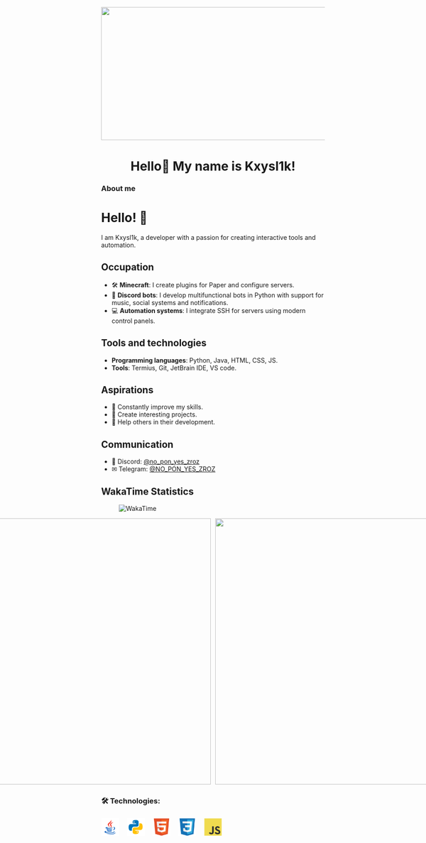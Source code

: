 <br clear="both">

<div align="center">
  <img height="300" width="600" src="https://user-images.githubusercontent.com/74038190/225813708-98b745f2-7d22-48cf-9150-083f1b00d6c9.gif"  />
</div>

###

<h1 align="center">Hello👋 My name is Kxysl1k!</h1>

###

<h3 align="left">About me</h3>

###

# Hello! 👋

I am Kxysl1k, a developer with a passion for creating interactive tools and automation.

## Occupation
- 🛠 **Minecraft**: I create plugins for Paper and configure servers.
- 🤖 **Discord bots**: I develop multifunctional bots in Python with support for music, social systems and notifications.
- 💻 **Automation systems**: I integrate SSH for servers using modern control panels.

## Tools and technologies
- **Programming languages**: Python, Java, HTML, CSS, JS.
- **Tools**: Termius, Git, JetBrain IDE, VS code.

## Aspirations
- 🌟 Constantly improve my skills.
- 🔧 Create interesting projects.
- 🙏 Help others in their development.

## Communication
- 💬 Discord: [@no_pon_yes_zroz](https://discord.com/users/836647735809146930)
- ✉ Telegram: [@NO_PON_YES_ZROZ](https://discord.com/users/836647735809146930)

## WakaTime Statistics
<p align="center">
  <figure>
    <img src="https://wakatime.com/share/@Kxysl1k/984613e9-2b74-4d71-a75d-0fb81497768d.svg" alt="WakaTime">
  </figure>
</p>
<div style="display: flex; justify-content: center; align-items: center; gap: 10px;">
  <figure style="margin: 0;">
    <img src="https://wakatime.com/share/@Kxysl1k/525d2038-d362-4a3b-974b-005bae1f06b1.svg" style="width: 600px; height: 600px; object-fit: contain;">
  </figure>
  <figure style="margin: 0;">
    <img src="https://wakatime.com/share/@Kxysl1k/293b5cf4-8b1d-4132-b5fb-34f391fb8804.svg" style="width: 600px; height: 600px; object-fit: contain;">
  </figure>
</div>

<h3 align="left">🛠 Technologies:</h3>

###

<div align="left">
  <img src="./assets/java.svg" height="40" alt="python logo"  />
  <img width="10" />
  <img src="./assets/python.svg" height="40" alt="python logo"  />
  <img width="10" />
  <img src="./assets/html5.svg" height="40" alt="html5 logo"  />
  <img width="10" />
  <img src="./assets/css3.svg" height="40" alt="css3 logo"  />
  <img width="10" />
  <img src="./assets/javascript.svg" height="40" alt="javascript logo"  />
  <img width="10" />
</div>

###
